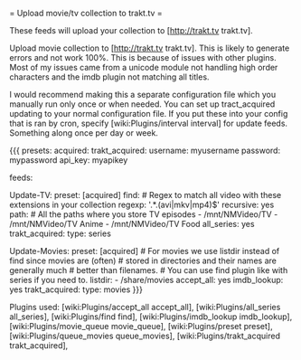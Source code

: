 = Upload movie/tv collection to trakt.tv =

These feeds will upload your collection to [http://trakt.tv trakt.tv].

Upload movie collection to [http://trakt.tv trakt.tv].
This is likely to generate errors and not work 100%. This is because of issues with other plugins. Most of my issues came from a unicode module not handling high order characters and the imdb plugin not matching all titles.

I would recommend making this a separate configuration file which you manually run only once or when needed. You can set up tract_acquired updating to your normal configuration file. If you put these into your config that is ran by cron, specify [wiki:Plugins/interval interval] for update feeds. Something along once per day or week.

{{{
presets:
  acquired:
    trakt_acquired:
      username: myusername
      password: mypassword
      api_key: myapikey

feeds:

  Update-TV:
    preset: [acquired]
    find:
      # Regex to match all video with these extensions in your collection
      regexp: '.*\.(avi|mkv|mp4)$'
      recursive: yes
      path:
        # All the paths where you store TV episodes
        - /mnt/NMVideo/TV
        - /mnt/NMVideo/TV Anime
        - /mnt/NMVideo/TV Food
    all_series: yes
    trakt_acquired:
      type: series

  Update-Movies:
    preset: [acquired]
    # For movies we use listdir instead of find since movies are (often) 
    # stored in directories and their names are generally much 
    # better than filenames.
    # You can use find plugin like with series if you need to.
    listdir:
      - /share/movies
    accept_all: yes
    imdb_lookup: yes
    trakt_acquired:
      type: movies
}}}

Plugins used: [wiki:Plugins/accept_all accept_all], [wiki:Plugins/all_series all_series], [wiki:Plugins/find find], [wiki:Plugins/imdb_lookup imdb_lookup], [wiki:Plugins/movie_queue movie_queue], [wiki:Plugins/preset preset], [wiki:Plugins/queue_movies queue_movies], [wiki:Plugins/trakt_acquired trakt_acquired], 
